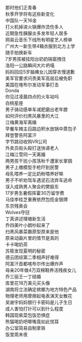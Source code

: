 那时他们正青春  
秋季开学将有这些新变化  
中国队一天16金  
打火机掉进火锅爆炸烫伤多人  
近期急性胰腺炎多发年轻人居多  
网易云音乐下线所有明星艺人榜单  
广州大一新生带4箱衣服到北方上学  
随手拍换新车  
7岁男孩被挂阳台奶奶隔窗拽住  
洛阳一公路瞬间大片坍塌  
妈妈回应5岁脑瘫女儿因穿衣慢道歉  
美军官要求问责美军高层后被免职  
美国在喀布尔发动军事打击  
Donda  
你见过凌晨四点的火车站吗  
白桃星座  
男子骑动感单车减肥磨出老年膝  
如何评价扫黑风暴里的大江  
江梅黄海军离婚  
早餐车摊主舀路边积水放锅中蒸包子  
拜登警告阿富汗  
字节跳动收购VR公司  
外卖员街头殴打送快递老人  
江梅江雪同一天离婚  
两男孩干扰小孩荡秋千遭家长掌掴  
男子上缴模型手枪吓到民警  
母乳喂养一定比奶粉喂养好嘛  
男子不听劝驾车遇泥石流弃车逃命  
误入成熟男人聚会的樊振东  
17岁男生暑假挥霍30万留学费  
马佳李桂芝重赛依然包揽金银牌  
东京残奥会  
Wolves夺冠  
丁真讲述理塘新生活  
乔四美叶小朗吵起来了  
扫黑风暴菜霸原型原来是他  
原来动画片里的情节是真的  
卡卡喝奶茶  
苏筱发现夏明的秘密  
德云团综第二季相声好难得  
阿富汗首都喀布尔传出爆炸声  
母亲20年做4万双棉鞋养活残疾女儿  
乔三丽王一丁结婚  
库里花18万美元买头像  
湖南将立法确定槟榔为地方特色产品  
物理老师用摩擦起电表演天女散花  
吴谢宇妈妈银行卡密码是儿子生日  
成人害怕打针可以到什么程度  
韩国现紫菜包饭恐惧症  
熊猫喝奶吧唧嘴竟如此悦耳  
办公室简易自制拿铁  
饭堂周末夜  
